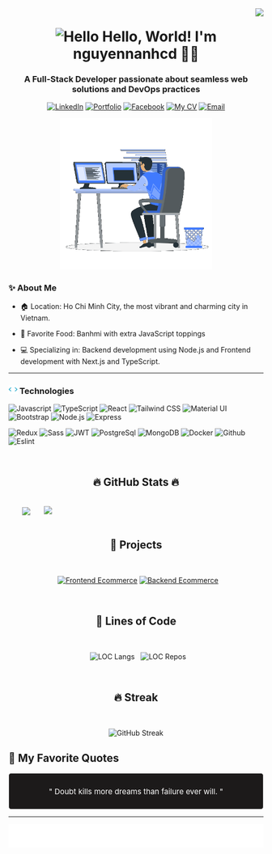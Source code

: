 <!--START_SECTION:nguyenanh-->
<img align="right" src="https://visitor-badge.laobi.icu/badge?page_id=nguyennanhcd.nguyennanhcd" />

<h1 align="center">
  <img width="25px" alt="Hello" src="https://camo.githubusercontent.com/2ec030bc751ce444be25f6ed5aa026d2a0950d5cc62603faa27f4ec72f1e7ac3/68747470733a2f2f782e747739332e66756e2f696d616765732f68692e676966">
  Hello, World! I'm nguyennanhcd 🙆‍♂️
</h1>

<h3 align="center">
  A Full-Stack Developer passionate about seamless web solutions and DevOps practices
</h3>

<div align="center">

[![LinkedIn](https://img.shields.io/badge/nguyenanh-white?style=for-the-badge&logo=Linkedin&logoColor=0A66C2)](https://www.linkedin.com/in/nguyen-anh-3974a4305/)
[![Portfolio](https://img.shields.io/badge/🌐nguyenanh-white?style=for-the-badge&logoColor=0A66C2)]()
[![Facebook](https://img.shields.io/badge/nguyenanh-white?style=for-the-badge&logo=facebook&logoColor=0866FF)](https://www.facebook.com/profile.php?id=100081242662585)
[![My CV](https://img.shields.io/badge/My_CV-white?style=for-the-badge&logo=readdotcv&logoColor=EC1C24)]()
[![Email](https://img.shields.io/badge/anh487303@gmail.com-white?style=for-the-badge&logo=gmail&logoColor=EA4335)](mailto:anh487303@gmail.com)

  <img width="300px" src="./img/image.gif" alt="Workspace">
</div>

### ✨ About Me

- 🏠 Location: Ho Chi Minh City, the most vibrant and charming city in Vietnam.

- 🥖 Favorite Food: Banhmi with extra JavaScript toppings

- 💻 Specializing in: Backend development using Node.js and Frontend development with Next.js and TypeScript.

---

<h3>
  <img width="18px" src="./img/technologies.gif">
  Technologies
</h3>

![Javascript](https://img.shields.io/badge/Javascript-black?style=flat&logo=Javascript&logoColor=F7DF1E)
![TypeScript](https://img.shields.io/badge/Typescript-black?style=flat&logo=Typescript&logoColor=007ACC)
![React](https://img.shields.io/badge/React-black?style=flat&logo=react&logoColor=61DAFB)
![Tailwind CSS](https://img.shields.io/badge/Tailwind_CSS-black?style=flat&logo=tailwindcss&logoColor=06B6D4)
![Material UI](https://img.shields.io/badge/Material_UI-black?style=flat&logo=mui&logoColor=007FFF)
![Bootstrap](https://img.shields.io/badge/Bootstrap-black?style=flat&logo=bootstrap&logoColor=7952B3)
![Node.js](https://img.shields.io/badge/Node.js-black?style=flat&logo=node.js&logoColor=339933)
![Express](https://img.shields.io/badge/Express-black?style=flat&logo=express&logoColor=white)

![Redux](https://img.shields.io/badge/Redux-black?style=flat&logo=Redux&logoColor=764ABC)
![Sass](https://img.shields.io/badge/Sass-black?style=flat&logo=Sass&logoColor=CC6699)
![JWT](https://img.shields.io/badge/JWT-black?style=flat&logo=jsonwebtokens&logoColor=white)
![PostgreSql](https://img.shields.io/badge/PostgreSQL-black?style=flat&logo=PostgreSQL&logoColor=white&labelColor=336791)
![MongoDB](https://img.shields.io/badge/MongoDB-black?style=flat&logo=mongodb&logoColor=47A248)
![Docker](https://img.shields.io/badge/Docker-black?style=flat&logo=docker&logoColor=2496ED)
![Github](https://img.shields.io/badge/Github-black?style=flat&logo=github&logoColor=00000)
![Eslint](https://img.shields.io/badge/Eslint-black?style=flat&logo=Eslint&logoColor=4B32C3)

<br>
<h2 align="center">🔥 GitHub Stats 🔥</h2>
<br>
<div align=center>
  <a href="#" title="nguyennanhcd">
    <img width="315" align="center" src="https://github-readme-stats.vercel.app/api/top-langs/?username=nguyennanhcd&hide=c%23,powershell,Mathematica,Ruby,Objective-C,Objective-C%2b%2b,Cuda&title_color=61dafb&text_color=ffffff&icon_color=61dafb&bg_color=20232a&langs_count=8&layout=compact&border_color=61dafb&hide_border=true" />
  </a>
  <a href="#" title="nguyennanhcd">
    <img align="right" width="434" src="https://github-readme-stats.vercel.app/api?username=nguyennanhcd&show_icons=true&theme=react&border_color=61dafb&hide_border=true" />
  </a>
</div>

<br>
<h2 align="center"> 🚀 Projects </h2>
<br>
<div align=center>

&nbsp;&nbsp;[![Frontend Ecommerce](https://github-readme-stats.vercel.app/api/pin/?username=nguyennanhcd&repo=frontend-Ecommerce&theme=gotham&border_color=54a68b)](https://github.com/nguyennanhcd/frontend-Ecommerce)
[![Backend Ecommerce](https://github-readme-stats.vercel.app/api/pin/?username=nguyennanhcd&repo=backend-Ecommerce&theme=gotham&border_color=54a68b)](https://github.com/nguyennanhcd/backend-Ecommerce)

</div>

<br>
<h2 align="center"> 📝 Lines of Code </h2>
<br>
<div align=center>

&nbsp;&nbsp;![LOC Langs](https://api.githubtrends.io/user/svg/nguyennanhcd/langs?time_range=one_year&include_private=True&theme=dark)
&nbsp;&nbsp;![LOC Repos](https://api.githubtrends.io/user/svg/nguyennanhcd/repos?time_range=one_year&include_private=True&group=other&loc_metric=changed&theme=dark)

</div>

<br>
<h2 align="center"> 🔥 Streak </h2>
<br>

<div align=center>

![GitHub Streak](https://streak-stats.demolab.com?user=nguyennanhcd&theme=rising-sun&date_format=j%2Fn%5B%2FY%5D&border=e78e42&currStreakNum=e78e42&sideNums=e78e42&dates=fef7ee)

</div>

## 💬 My Favorite Quotes

<center style=" height: 50px; display: flex; justify-content: center; align-items: center; border: 1px solid #ddd; padding: 10px; border-radius: 5px; background-color: rgb(28, 26, 26); color: white;">
  <span style="font-size: 15px;">" Doubt kills more dreams than failure ever will. "</span>
  
</center>

---

<div align="center">

![Thank you](./svg/thanks.svg)

</div>

<!--END_SECTION:nguyenanh-->
